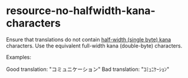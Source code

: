 # resource-no-halfwidth-kana-characters

Ensure that translations do not contain [half-width (single byte) kana](https://en.wikipedia.org/wiki/Half-width_kana) characters. Use the equivalent full-width kana (double-byte) characters. 

Examples:

Good translation: "コミュニケーション"
Bad translation: "ｺﾐｭﾆｹｰｼｮﾝ"
